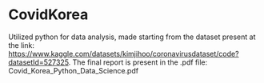 # CovidKorea

Utilized python for data analysis, made starting from the dataset present at the link: https://www.kaggle.com/datasets/kimjihoo/coronavirusdataset/code?datasetId=527325. The final report is present in the .pdf file: Covid_Korea_Python_Data_Science.pdf
